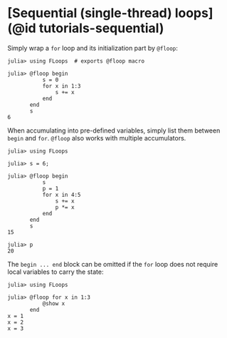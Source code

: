 # [Sequential (single-thread) loops](@id tutorials-sequential)

Simply wrap a `for` loop and its initialization part by `@floop`:

```jldoctest
julia> using FLoops  # exports @floop macro

julia> @floop begin
           s = 0
           for x in 1:3
               s += x
           end
       end
       s
6
```

When accumulating into pre-defined variables, simply list them between
`begin` and `for`.  `@floop` also works with multiple accumulators.

```jldoctest
julia> using FLoops

julia> s = 6;

julia> @floop begin
           s
           p = 1
           for x in 4:5
               s += x
               p *= x
           end
       end
       s
15

julia> p
20
```

The `begin ... end` block can be omitted if the `for` loop does not
require local variables to carry the state:

```jldoctest
julia> using FLoops

julia> @floop for x in 1:3
           @show x
       end
x = 1
x = 2
x = 3
```
